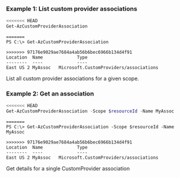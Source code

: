 ### Example 1: List custom provider associations
```powershell
<<<<<<< HEAD
Get-AzCustomProviderAssociation
```

```output
=======
PS C:\> Get-AzCustomProviderAssociation

>>>>>>> 97176e9029ae7684a4ab56b6bec6966b134d4f91
Location  Name             Type
--------  ----             ----
East US 2 MyAssoc   Microsoft.CustomProviders/associations
```

List all custom provider associations for a given scope.

### Example 2: Get an association
```powershell
<<<<<<< HEAD
Get-AzCustomProviderAssociation -Scope $resourceId -Name MyAssoc
```

```output
=======
PS C:\> Get-AzCustomProviderAssociation -Scope $resourceId -Name MyAssoc

>>>>>>> 97176e9029ae7684a4ab56b6bec6966b134d4f91
Location  Name             Type
--------  ----             ----
East US 2 MyAssoc   Microsoft.CustomProviders/associations
```

Get details for a single CustomProvider association

